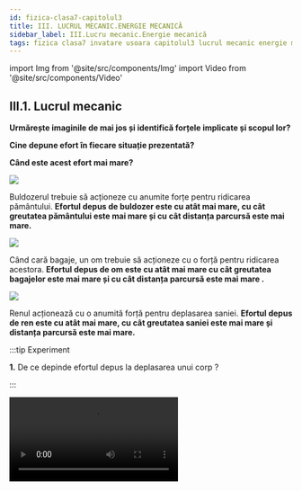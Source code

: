 ```yaml
---
id: fizica-clasa7-capitolul3
title: III. LUCRUL MECANIC.ENERGIE MECANICĂ
sidebar_label: III.Lucru mecanic.Energie mecanică
tags: fizica clasa7 invatare usoara capitolul3 lucrul mecanic energie mecanica
---
```


import Img from '@site/src/components/Img'
import Video from '@site/src/components/Video'


## III.1. Lucrul mecanic


**Urmărește imaginile de mai jos și identifică forțele implicate și scopul lor?** 

**Cine depune efort în fiecare situație prezentată?** 

**Când este acest efort mai mare?** 



<Img src="fizica/clasa7/capitolul3/3_1_Poza1_Buldozer.jpg" />

Buldozerul  trebuie să acționeze cu anumite forțe pentru ridicarea pământului. **Efortul depus de buldozer este cu atât mai mare, cu cât greutatea pământului este mai mare și cu cât distanța parcursă este mai mare.**



<Img src="fizica/clasa7/capitolul3/3_1_Poza2_OmCuBagaje.jpg" />

Când cară bagaje, un om trebuie să acționeze cu o forță pentru ridicarea acestora. **Efortul depus de om este cu atât mai mare cu cât greutatea bagajelor este mai mare și cu cât distanța parcursă este mai mare .**





<Img src="fizica/clasa7/capitolul3/3_1_Poza3_RenCuSanie.jpg" />


Renul acționează cu o anumită forță pentru deplasarea saniei. **Efortul depus de ren este cu atât mai mare, cu cât greutatea saniei este mai mare și distanța parcursă este mai mare.**




:::tip Experiment

**1.** De ce depinde efortul depus la deplasarea unui corp ?

:::


<Video src="https://www.youtube.com/embed/8JNB3QyHMSg" />


<br></br>

**Materiale necesare:**: corp cu cârlig, dinamometru, discuri ( monede).
 



**Descrierea experimentului:** 

- Trage de corp uniform cu un dinamometru pe direcția mișcării (orizontală) și măsoară forța: F<sub>1</sub> = 0,08 N.

- Pune pe corp câteva discuri pentru a-l face mai greu. Trage de corpul mai greu, uniform cu dinamometru pe direcția mișcării (orizontală) și măsoară forța: F<sub>2</sub> = 1,8 N. 

- Cum sunt cele două forțe ?


:::note Observaţie

Cu cât greutatea corpului deplasat este mai mare, cu atât și forța de tracțiune este mai mare. 

:::



- Trage de corpul  mai greu, uniform,  cu dinamometru, pe o direcție ce face un unghi de aproximativ 30° cu direcția mișcării și măsoară forța: F<sub>3</sub> = 2,2N.

- Trage de corpul  mai greu, uniform,  cu dinamometru, pe o direcție ce face un unghi de aproximativ 60° cu direcția mișcării și măsoară forța: F<sub>4</sub> = 3N.

- Compară forțele F<sub>2</sub>, F<sub>3</sub> și F<sub>4</sub> ?


:::note Observaţie

F<sub>2</sub> < F<sub>3</sub> < F<sub>4</sub>
 
:::



**Concluzia experimentului:**

Efortul depus la deplasarea unui corp crește cu creșterea forței de tracțiune.

Efortul depus la deplasarea unui corp crește cu creșterea unghiului dintre direcția forței și direcția mișcării.



**Lucrul mecanic este mărimea fizică scalară ce caracterizează efortul depus de o forță pentru deplasarea unui corp.** 






:::important Definiţie

**Lucrul mecanic ( L )** al unei forțe constante ce acționează asupra unui corp pe direcția și în sensul deplasării corpului este mărimea fizică scalară egală cu produsul dintre modulul forței ( F ) și modulul deplasării corpului ( d ).

:::


:::important

#### Caracterizarea lucrului mecanic ca mărime fizică:

#### •	Simbol: L
#### •	Formulă de calcul: L = F ∙ d
#### •	Unitatea de măsură în Sistemul Internațional: [ L ]<sub>SI</sub> =  [ F ]<sub>SI</sub> ∙ [ d ]<sub>SI</sub> = N ∙ m = J ( Joule )
#### •	Instrumente de măsură: nu are.
:::



:::important

#### Convenții de semne: 

**1)	Lucrul mecanic al unei forțe este pozitiv dacă forța ajută la deplasarea corpului**. Aceasta se întâmplă în cazul în care forța are aceeași direcție și sens cu mișcarea corpului. Forța al cărei lucru mecanic este pozitiv se numește forță motoare. 

**Exemplu:** Forța de tracțiune exercitată de motorul unui vehicul.

**2)	Lucrul mecanic al unei forțe este negativ dacă forța se opune deplasării corpului.** Aceasta se întâmplă în cazul în care componenta vectorului forță pe direcția mișcării are sens opus mișcării corpului. Forța al cărei lucru mecanic este negativ se numește forță rezistentă. 

**Exemplu:** Forța de frecare la alunecare.

**3)	Lucrul mecanic al unei forțe este nul dacă forța nici nu ajută la deplasarea corpului, nici nu se opune deplasării.** Aceasta se întâmplă în cazul în care vectorul forță este perpendicular pe direcția mișcării corpului. 

**Exemplu:** Greutatea și reacțiunea normala sunt exemple de forțe al cărei lucru mecanic este nul, atunci când deplasarea corpului are loc pe orizontală.



:::


:::note Observaţie

**a)	Lucrul mecanic total al forțelor ce acționează asupra unui corp este egal cu suma lucrurilor mecanice efectuate de fiecare forță ce acționează asupra corpului .**

 
**b)	Efortul depus pentru deplasarea corpului este mai mare atunci când:**

- forța are modulul mai mare;
- distanța parcursă este mai mare;
- unghiul dintre vectorul forță și deplasare este mai mare.


c)	Când un halterofil ridică haltera de la sol până deasupra capului, el efectuează un lucru mecanic, deoarece deplasează haltera. 

Când halterofilul ține nemișcată haltera deasupra capului, el nu mai efectuează un lucru mecanic, deoarece nu deplasează haltera. 

 
:::



:::caution Problemă model

1)	O mașină se deplasează rectiliniu și uniform  pe o porțiune de șosea cu o viteză de 21,6 km/h, timp de 30 min. Știind că între roțile mașinii și asfalt apare o forță de 40 N, află lucrul mecanic total efectuat de motorul mașinii.


#### Rezolvare:


- Scriem datele problemei și transformăm în SI:

<Img src="fizica/clasa7/capitolul3/3_1_Poza4_DateleProblemei_ProblemaModel1.jpg" />

  - t = 30 min = 30 ∙ 60 s = 1800 s

  - F<sub>f</sub> = 40 N

  - L<sub>total</sub> = ?



- Reprezentăm forţele.

<Img src="fizica/clasa7/capitolul3/3_1_Poza5_ReprezentareaFortelor_ProblemaModel1.jpg" />


- Calculăm distanța parcursă: 


<Img src="fizica/clasa7/capitolul3/3_1_Poza6_CalculareaDistanteiParcurse_ProblemaModel1.jpg" />

- La v = constantă avem modulul forței de tracțiune egal cu modulul forței de frecare : |F| = |F<sub>f</sub>| = 40 N

- Calculăm lucrul mecanic motor: 

  - **L<sub>F</sub> = F ∙ d = 40 ∙ 10.800 = 432.000 J**

- Calculăm lucrul mecanic rezistent, ținând cont de convenții (deoarece forța de frecare se opune mișcării, acest lucru este negativ):

  - **L<sub>Ff</sub> = - F<sub>f</sub> ∙ d = - 40 ∙ 10.800 = - 432.000 J**

- Calculăm lucrul mecanic total:

  - **L<sub>total</sub> = L<sub>F</sub>  + L<sub>Ff</sub> = 432.000  - 432.000 = 0 J**





:::


<br></br>




:::caution Problemă model

2) Un copil trage o sanie pe o distanță de 100 m cu o forță de 40 N, a cărei direcție face un unghi de 60° cu orizontala. Știind forța de frecare de 10 N, determină lucrul mecanic total.

- Desenăm forțele ce acționează asupra saniei :

<Img src="fizica/clasa7/capitolul3/3_1_Poza7_ReprezentareaFortelor_ProblemaModel2.jpg" />

- Desenăm forța de tracțiune pe direcția oblică.

- Descompunem forța de tracțiune după cele două direcții perpendiculare, O<sub>x</sub> (pe orizontală) și O<sub>y</sub> (pe verticală), ducând din vârful ei perpendiculare pe cele două axe. Așa obținem componentele forței de tracțiune pe cele două axe, F<sub>x</sub> și F<sub>y</sub>.

- Reprezentăm greutatea corpului, din centrul de greutate, pe verticală în jos.

- Măsurăm segmentul forței F<sub>y</sub> și trasăm un segment egal cu diferența dintre segmentul greutății și segmentul forței F<sub>y</sub>, de la baza corpului, în același sens cu F<sub>y</sub>. Aceasta este forța de reacțiune normală (N).

- Trasăm un segment de la mijlocul corpului, la suprafața de contact, însă în sens opus lui F<sub>x</sub> și mai mic decât F<sub>x</sub>, deoarece corpul nu are o mișcare uniformă. Aceasta este forța de frecare ( F<sub>f</sub> ).

  - Pe direcția orizontală ( O<sub>x</sub> ) : |F<sub>x</sub>| > |F<sub>f</sub>| 		
  - Pe direcția verticală ( O<sub>y</sub> ) : |G| = |F<sub>y</sub> + N| 	

- Scriem datele problemei:

  - d = 100 m

  - F = 40 N

  - F<sub>f</sub> = 10 N

  - α = 60°, cos α = 0,5

  - L<sub>total</sub> = ?


- Calculăm modulul forței F<sub>x</sub> care acționează pe direcția și în sensul mișcării corpului : F<sub>x</sub> = F ∙ cos α = 40 ∙ 0,5 = 20 N

- Calculăm lucrul mecanic motor:

  - **L<sub>Fx</sub> = F<sub>x</sub> ∙ d = 20 ∙ 100 = 2.000 J**

- Calculăm lucrul mecanic rezistent , ținând cont de convenții ( deoarece forța de frecare se opune mișcării, acest lucru este negativ) :

  - **L<sub>Ff</sub> = - F<sub>f</sub> ∙ d = - 10 ∙ 100 = - 1.000 J**

- Calculăm lucrul mecanic total :

  - **L<sub>total</sub> = L<sub>F</sub>  + L<sub>Ff</sub> = 2.000  - 1.000 = 1.000 J**





:::

<br></br>
<br></br>







## III.2. Puterea mecanică. Unități de măsură ale puterii. 


**Analizează imaginile de mai jos și identifică ce forță efectuează un lucru mecanic și în ce scop.** 

**Este important timpul în care este efectuat lucrul mecanic pentru câștigarea cursei?**


<Img src="fizica/clasa7/capitolul3/3_2_Poza1_CursaCai.jpg" />

Forțele exercitate de picioarele cailor efectuează același lucru mecanic pentru parcurgerea traseului, dar cel care depune efort mai rapid și ajunge primul la linia de sosire este considerat mai puternic decât ceilalți.  **Deci, cel mai rapid câștigă cursa.** 


<Img src="fizica/clasa7/capitolul3/3_2_Poza2_CursaMasini.jpg" />

Motoarele mașinilor dezvoltă o forță de tracțiune care efectuează același lucru mecanic într-o cursă.  **Mașina care are motorul cel mai puternic și termină prima cursa, are cele mai mari șanse de a câștiga.** 









:::tip Experiment

**2.** Ce înseamnă putere mare ?

:::


<Video src="https://www.youtube.com/embed/T7gSb2zhJ4w" />


<br></br>

**Materiale necesare:**: două foenuri de puteri diferite (ele au un motor electric care scoate aerul sub forma unui jet), o bilă, cronometru.
 



**Descrierea experimentului:** 

- Îndreaptă jetul de aer de la foenul de putere mică (1400 W) spre bilă și pornește cronometru pentru a măsura timpul în care bila parcurge o anumită distanță: t<sub>1</sub> = 13,78 s.

- Îndreaptă jetul de aer de la foenul de putere mare (2000 W) spre bilă și pornește cronometru pentru a măsura timpul în care bila parcurge aceeași distanță ca în primul caz: t<sub>2</sub> = 3,18 s. 

- Compară timpii măsurați.


:::note Observaţie

t<sub>2</sub> < t<sub>1</sub> 

:::



**Concluzia experimentului:**

În ambele cazuri, bila a efectuat același lucru mecanic, deoarece distanța parcursă a fost acceași și forța care a pus în mișcare bila a fost aceeași (egală cu greutatea bilei).

Timpul în care s-a efectuat acest lucru mecanic a fost diferit.

Foenul cu putere mai mică a avut un timp mare în care a efectuat acest lucru mecanic .

Foenul cu putere mai mare a avut un timp mic în care a efectuat același lucru mecanic .



:::important Definiţie

**Puterea mecanică ( P )** este mărimea fizică scalară egală cu raportul dintre lucrul mecanic ( L ) efectuat și timpul ( Δt ) în care se efectuează acest lucru mecanic.

:::


:::important

#### Caracterizarea puterii mecanice ca mărime fizică:

#### •	Simbol: P
#### •	Formulă de calcul: 

<Img src="fizica/clasa7/capitolul3/3_2_Poza2bis_FormulaDeCalculAPuteriiMecanice.jpg" />


#### •	Unitatea de măsură în Sistemul Internațional:

<Img src="fizica/clasa7/capitolul3/3_2_Poza2bis2_UnitatateaDeMasuraAPuteriiMecanice.jpg" />

#### •	Instrumente de măsură: nu are.
:::


:::note Observaţie

- În cazul mișcării rectilinii și uniforme a unui autovehicul, puterea mecanică este direct proporțională cu forța de tracțiune și cu viteza acestuia.

- O unitate de măsură folosită destul de des este calul-putere (CP) , 1 cal-putere reprezintă puterea dezvoltată pentru a ridica un corp cu masa de 75 de kilograme la înălțimea de un metru, în timp de o secundă: 1 CP ≈ 736 W.

- Noțiunea de putere nu este identică cu cea de forță. Când cineva afirmă că este forțos, înseamnă că el interacționează puternic cu alte corpuri, să zicem dacă lovește o ușă, o poate rupe. În schimb, când o persoană este puternică, înseamnă că ea poate efectua un lucru mecanic cu o viteză mare, adică într-un timp foarte scurt.   Tehnicile aeriene folosite în wrestling au rolul de a pune în evidență viteza și agilitatea atletului care le execută. Aceste manevre sunt efectuate de cele mai multe ori de wrestleri scunzi, rapizi, cu o greutate medie, care nu sunt capabili să execute majoritatea manevrelor care presupun forță brută.

 
:::



:::caution Problemă model

3) Un automobil de 2 t se deplasează rectiliniu și uniform, pe orizontală, cu viteza de 90 km/h, iar forțele de frecare reprezintă 12% din greutatea automobilului.

a)	Calculează  puterea motorului exprimată în W și în CP.

b)	Pentru o putere constantă a motorului mașinii, în ce situație atinge mașina viteza maximă?




#### Rezolvare:


- Scriem datele problemei și transformăm în SI:

  - m = 2 t = 2000 kg

  - v = 90 km/h = 90 : 3,6 = 25 m/s = constantă

  - F<sub>f</sub> = 12% din G

  - a) P =? W, CP

  - b) P = constantă, v<sub>max</sub> =?



- Calculăm greutatea automobilului:
 
  - G = m ∙ g = 2000 ∙ 10 = 20.000 N

- Calculăm forța de frecare:

<Img src="fizica/clasa7/capitolul3/3_2_Poza3_CalculFortaFrecare_ProblemaModel3.jpg" />

- La v = constantă avem modulul forței de tracțiune egal cu modulul forței de frecare : |F| = |F<sub>f</sub>| = 2400 N

- Scriem formula puterii și a lucrului mecanic și în loc de d/Δt punem viteza, v:
 

<Img src="fizica/clasa7/capitolul3/3_2_Poza4_CalculPutereSiLucruMecanic_ProblemaModel3.jpg" />



b) La P = constantă,  forța de tracțiune este invers proporțională cu viteza.

Deci, automobilul atinge o viteză maximă atunci când forța de tracțiune este minimă.




:::


<br></br>
<br></br>


## III.3. Randamentul.

:::important Definiţie

**Randamentul unui dispozitiv** reprezintă raportul dintre lucrul mecanic util (L<sub>util</sub>) efectuat de dispozitiv și lucrul mecanic consumat (L<sub>consumat</sub>) pentru funcționarea acestuia, sau raportul dintre puterea utilă (P<sub>utilă</sub>) și puterea consumată (P<sub>consumată</sub>).

:::



:::important

Randamentul se notează cu litera grecească eta, η și se obține prin formula: 

<Img src="fizica/clasa7/capitolul3/3_3_Poza1_FormulaRandamentului.jpg" />


:::



:::note Observaţie

a) Randamentul nu are unitate de măsură, deoarece reprezintă raportul dintre două mărimi fizice identice. Spunem că randamentul este o mărime fizică adimensională.

b) Valoarea randamentului este pozitivă și subunitară, adică mai mică decât 1.

c) Randamentul se exprimă sub formă de procente ( % ).
 
:::


:::important

**Randamentul planului înclinat** este egal cu raportul dintre lucrul mecanic efectuat pentru ridicarea uniformă a unui corp pe verticală (L<sub>util</sub>) și lucrul mecanic utilizat pentru urcarea uniformă a corpului pe planul înclinat (L<sub>consumat</sub>). 

<Img src="fizica/clasa7/capitolul3/3_3_Poza2_FormulaRandamentuluiPlanuluiInclinat.jpg" />


:::











:::caution Problemă model

4) Calculează randamentul planului înclinat de la experimentul nr.21 ("Ce este un plan înclinat ?"), Capitolul II, Interacțiuni.



<Video src="https://www.youtube.com/embed/GcJT8MvxBM0" />

<br></br>

Iată tabelul cu datele experimentale:


<Img src="fizica/clasa7/capitolul3/3_3_Poza3_DateExperimentale_ProblemaModel4.jpg" />


#### Rezolvare:


- Transformăm toate dimensiunile în metri :

  - h<sub>1</sub> = 2 cm = 0,02 m

  - h<sub>2</sub> = 6 cm = 0,06 m

  - h<sub>3</sub> = 11 cm = 0,11 m

  - l = 23 cm = 0,23 m


- Calculăm pentru fiecare determinare randamentul :



<Img src="fizica/clasa7/capitolul3/3_3_Poza4_Calcule_ProblemaModel4.jpg" />


Observăm faptul că odată cu creșterea înălțimii planului înclinat (implicit și a unghiului α al planului), randamentul planului înclinat crește.



:::


<br></br>
<br></br>







## III.4. Energia cinetică.

:::important Definiţie

**Energia mecanică ( E )** este mărimea fizică ce caracterizează capacitatea unui corp de a efectua lucru mecanic.

:::



:::important

**Unitatea de măsură pentru energie este joulul (J).**
 
O altă unitate de măsură pentru energie este caloria:  1 cal = 4,18 J



:::



:::note Observaţie

Energia poate fi de mai multe tipuri: energie mecanică, energie termică, energie electrică și magnetică, energie luminoasă, energie chimică, energie nucleară etc. 

:::



:::caution Energia şi omul

Noi, oamenii, spunem de multe ori că suntem plini de energie și suntem capabili să facem eforturi pentru diferite activități : desenare, alergare, jocuri, învățare și alte activități fizice sau intelectuale. Fiecare tip de activitate este caracterizat de un anumit consum de energie. 

**Exemple de costuri energetice pentru o oră  pentru un adult:**

- Chiar și când dormim consumăm o energie de 200 kJ ( 45 calorii);

- Cititul sau scrisul consumă 500 kJ;

- Mersul pe jos: 900 kJ;

- Mersul cu bicicleta: 1000 kJ (260 kcal);

- Patinaj pe gheață sau pe role: 2000 kJ (480 kcal);

- Alergarea: 2100 kJ;

- Înotul: 2400 kJ;

- Fotbal: 2600 kJ (620 kcal).

Când suntem obosiți, spunem că nu mai avem energie și capacitatea noastră de a desfășura diferite activități scade foarte mult.
 
De unde își ia omul energie ? Hrana este principala sursă de energie a tuturor ființelor. Cele mai bogate în energie sunt alimentele grase și dulciurile.

:::


<br></br>
<br></br>






:::tip Experiment

**3.** Energia cinetică

:::


<Video src="https://www.youtube.com/embed/kDil8nTmUa4" />


<br></br>

**Materiale necesare:**: 2 mașinuțe de mase diferite, plan înclinat din carton, o cutiuță de carton.
 



**Descrierea experimentului(Partea1):** 

- Așază la baza planului înclinat cutiuța.

- Pune pe planul înclinat o mașinuță și las-o să alunece pe planul înclinat. 

- Ce observi ?


:::note Observaţie (Partea1)

Mașinuța în mișcare deplasează cutia de la bază planului. 

:::



**Concluzia experimentului (Partea1):**

Corpurile în mișcare pot să efectueze lucru mecanic, deci au energie, numită energie cinetică ( de la cuvântul grecesc “ kineticos “ care înseamnă “ mișcare  “ ).


**Descrierea experimentului(Partea2):**

- Așază la baza planului înclinat cutia.

- Pune pe planul înclinat o mașinuță  mai grea și las-o să alunece pe planul înclinat.
 
- Repetă experimentul punând pe planul înclinat o mașinuță mai ușoară.
 
- Apreciază cât se deplasează cutia de la baza planului, în fiecare caz.



:::note Observaţie (Partea2)

Mașinuța grea deplasează mai mult cutia de la bază planului decât mașinuța ușoară. 

:::



**Concluzia experimentului (Partea2):**

Energia cinetică  a unui corp în mișcare depinde direct proporțional de masa corpului.



**Descrierea experimentului(Partea3):**

- Înclină mai mult planul înclinat pentru a imprima o viteză mai mare mașinuței.
 
- Așază la baza planului înclinat cutia .

- Pune pe planul înclinat mașinuța  mai grea și las-o să alunece pe planul înclinat. 

- Observă cât deplasează cutia de la baza planului în acest caz.




:::note Observaţie (Partea3)

Mașinuța cu viteză mai mare deplasează mai mult cutia de la bază planului decât mașinuța cu viteza mai mică. 

:::



**Concluzia experimentului (Partea2):**

Energia cinetică  a unui corp în mișcare depinde de viteza corpului.







:::important Definiţie

**Energia cinetică ( Ec )** este energia pe care o are un corp în mișcare.

:::



:::important

Energia cinetică a unui corp în mișcare, cu o anumită viteză se calculează cu formula: 


<Img src="fizica/clasa7/capitolul3/3_4_Poza1_FormulaEnergieiCinetice.jpg" />


:::


:::note Observaţie

1)	Dacă o forță, acționând asupra unui corp, efectuează un lucru mecanic motor, energia cinetică a corpului crește. De exemplu, când sportivul lovește o minge, aceasta este pusă în mișcare și energia cinetică a mingiei crește.

2)	Dacă o forță, acționând asupra unui corp, efectuează un lucru mecanic rezistent, energia cinetică a corpului scade. De exemplu, când șoferul apasă pedala de frână, mașina frânează sau chiar se oprește și energia cinetică a mașinei scade.


 
:::



:::important Definiţie

**Legea variației energiei cinetice:**

“ Variația energiei cinetice a unui corp ( ΔE<sub>c</sub> ) este egală cu lucrul mecanic ( L ) al forțelor ce acționează asupra corpului “ :

ΔE<sub>c</sub> = L


:::






:::caution Problemă model

5) Un autoturism se deplasează cu viteză constantă, pe o șosea rectilinie. La semaforul roșu, șoferul frânează, mașina oprindu-se după 40m. Știind forța de frecare de 2000 N, ce energie cinetică a avut mașina înaintea începrii frânării ?

#### Rezolvare:


- Scriem datele problemei și transformăm în SI :

  - v =  constantă

  - F<sub>f</sub> = 2000 N

  - d = 40 m

  - E<sub>ci</sub> =? (energia cinetică inițială )



- Reprezentăm forțele ce acționează asupra mașinii:

<Img src="fizica/clasa7/capitolul3/3_4_Poza2_ReprezentareForte_ProblemaModel5.jpg" />

- Calculăm lucrul mecanic al tuturor forțelor ce acționează asupra corpului și apoi lucrul mecanic total:
 
  - L<sub>Ff</sub> = - F<sub>f</sub> ∙ d = - 2000 ∙ 40 = - 80.000 J
  - L<sub>G</sub> = 0 și L<sub>N</sub> = 0 (ambele forțe sunt perpendiculare pe corp).
  - L<sub>total</sub> = L<sub>Ff</sub> +  L<sub>G</sub> + L<sub>N</sub> = - 80.000 J

- Calculăm variația energiei cinetice

  - ΔE<sub>c</sub> = E<sub>cf</sub> -  E<sub>ci</sub> = 0 -  E<sub>ci</sub>  = -  E<sub>ci</sub> , deoarece E<sub>cf</sub> = 0 (energia cinetică finală este 0 deoarece mașina s-a oprit și v<sub>f</sub> = 0).  


- Egalăm variația energiei cinetice cu lucrul mecanic (Legea variației energiei cinetice) :
  - ΔE<sub>c</sub> = L
  - -E<sub>ci</sub> = L<sub>total</sub> = - 80.000 J
  - E<sub>ci</sub> = 80.000 J




:::




:::caution Problemă model

6) O motocicletă de 230 kg pornește din repaus și ajunge la viteza de 20 m/s după ce parcurge 30 m, pe un drum orizontal. Calculează forța de tracțiune a motorului, dacă  forța de frecare este de 500 N.

#### Rezolvare:


- Reprezentăm forțele ce acționează asupra motocicletei:

<Img src="fizica/clasa7/capitolul3/3_4_Poza3_ReprezentareForte_ProblemaModel6.jpg" />




- Calculăm lucrul mecanic total prin adunarea lucrurilor mecanice ale forțelor ce acționează asupra corpului:  
  
  - L<sub>F</sub> = F ∙ d = F ∙ 30
    
  - L<sub>Ff</sub> = - F<sub>f</sub>  ∙ d = - 500  ∙ 30 = - 15.000 J
  
  - L<sub>G</sub> = 0 și L<sub>N</sub> = 0 (ambele forțe sunt perpendiculare pe corp).
  
  - L<sub>total</sub> = L<sub>F</sub> + L<sub>Ff</sub> +  L<sub>G</sub> + L<sub>N</sub> = ( F - F<sub>f</sub> ) ∙ d = ( F – 15.000 ) ∙ 30
  


- Calculăm variația energiei cinetice

  - ΔE<sub>c</sub> = E<sub>cf</sub>  -  E<sub>ci</sub> = E<sub>cf</sub>  -  0  =  E<sub>cf</sub>, deoarece E<sub>ci</sub> = 0 ( mașina a pornit și în repaus avea v<sub>i</sub> = 0).    


<Img src="fizica/clasa7/capitolul3/3_4_Poza4_FormulaVariatieiEnergieiCinetice_ProblemaModel6.jpg" />


- Egalăm variația energiei cinetice cu lucrul mecanic (Legea variației energiei cinetice) :

  - ΔE<sub>c</sub> = L
  
  - 46.000 = = ( F – 15.000 ) ∙ 30
  
  - F – 15.000 = 46.000/30 = 1.533,33
  
  - F = 1.533,33 + 15.000 = 16.533,33 N
  

:::


:::caution Distanţa de frânare

**Distanța de frânare a mașinilor este distanța necesară opririi unei mașini, cu ajutorul frânelor.** Ea depinde de mai mulți factori :

- Cu cât viteza este mai mare, cu atât și distanța de frânare este mai mare. Iată de ce există limitări de viteză.

- Când aderența la sol este redusă ( polei, ploaie, pneuri uzate ), distanța de frânare crește.

- Cu cât vehiculul are masa mai mare ( un tir încărcat poate avea 40 tone ) , cu atât distanța de frânare este mai mare. De exemplu, un camion de 40 t are nevoie de 36,2 m pentru a se opri complet de la 80 km/h.


:::



<br></br>
<br></br>






## III.5. Energia potențială gravitațională



:::tip Experiment

**4.** Energia potențială gravitațională

:::


<Video src="https://www.youtube.com/embed/rjQF8sOfVTM" />


<br></br>

**Materiale necesare:**: vas cu făină, două bile de mase diferite.
 



**Descrierea experimentului(Partea1):** 

- Ridică o bilă la o anumită înălțime și las-o să cadă liber. 

- Ce observi ?



:::note Observaţie (Partea1)

Bila aflată la o anumită înălțime , lăsată liberă cade.

:::





**Concluzia experimentului(Partea1):**


Corpurile aflate la o anumită înălțime efectuează lucru mecanic, atunci când cad, datorită atracției gravitaționale a Pământului. Deci,  au energie, numită energie potențială gravitațională (de la cuvântul latinesc “ potens “ care înseamnă “ capabil de ceva“).



**Descrierea experimentului(Partea2):** 

- Lasă să cadă de la aceeași înălțime două bile de mase diferite în vasul cu făină.

- Cum sunt urmele lăsate de ele ?


:::note Observaţie (Partea2)

Bila mai  grea lasă o urmă mult mai adâncă decât bila ușoară.

:::


**Concluzia experimentului(Partea2):**

Energia potențială gravitațională a unui corp depinde direct proporțional de masa corpului.




**Descrierea experimentului(Partea3):** 

- Lasă să cadă de la înălțimi diferite aceeşi bilă, în vasul cu făină.
 
- Cum sunt urmele lăsate de bilă în cele 2 cazuri ?



:::note Observaţie (Partea3)

Bila care cade de la o înălțime mai mare lasă o urmă mai adâncă decât bila care cade de la o înălțime mai mică.

:::



**Concluzia experimentului(Partea3):**

Energia  potențială gravitațională  a unui corp depinde de înălțimea la care se află corpul față de sol sau față de un alt nivel de referință.




:::important Definiţie

**Energia potențială gravitațională ( E<sub>pg</sub> )** este energia pe care o are un corp aflat la o anumită înălțime față de sol.

:::



:::important

Energia potențială gravitațională caracterizează capacitatea unui corp de a efectua lucru mecanic sub acțiunea greutății sale și depinde de poziția corpului în raport cu un nivel de referință.

**Energia potențială gravitațională a unui corp**  este egală cu:
 
E<sub>pg</sub> = m ∙ g ∙ h

m este masa corpului

g este accelerația gravitațională

h este înălțimea la care se află centrul de greutate al corpului în raport cu un nivel de referință căruia i se atribuie, prin convenție, o energie potențială nulă.

 
:::


De exemplu, pentru corpurile lăsate să cadă libere în apropierea solului, nivelul de referință pentru care energia potențială gravitațională este considerată nulă este suprafața solului. În general, nivelul de referință este ales la nivelul solului sau la nivelul cel mai de jos.



:::important Definiţie

**Legea variației energiei potențiale gravitaționale:**

**“ Variația energiei potențiale gravitaționale a unui corp ( ΔE<sub>pg</sub> ) este egală cu lucrul mecanic ( L<sub>G</sub> ) al forței de greutate ce acționează asupra corpului  cu semnul minus“ :**

**ΔE<sub>pg</sub> = - L<sub>G</sub>**


:::



:::note Observaţie

Pe măsură ce cade corpul, lucrul mecanic al greutății este pozitiv greutatea având aceeași direcție și același sens cu deplasarea corpului (pe verticală, în jos ).  Însă, energia potențială gravitațională a corpului scade, deoarece scade și înălțimea lui față de sol și deci, variația energiei potențiale gravitaționale este negativă.

:::


:::important 

Greutatea efectuează același lucru mecanic, între două nivele diferite, indiferent de drumul urmat de corpul în cădere.  

:::




:::caution Problemă model

7) a) Calculaţi lucrul mecanic al greutății unui corp cu masa de 1 kg, când cade liber pe sol de la înălțimea h = 2m.

b) Calculaţi lucrul mecanic al greutății unui corp cu masa de 1 kg, când coboară pe un plan înclinat la sol având o lungime de h = 3m. 


#### Rezolvare:

a)  L<sub>G</sub> = G ∙ h = m ∙ g ∙ h = 1 ∙ 10 ∙ 2 = 20 J

b) Când corpul coboară  pe un plan înclinat, forța care efectuează lucru mecanic este greutatea tangențială, G<sub>t</sub> și parcurge o distanță egală cu lungimea ( l ) a planului înclinat.

<Img src="fizica/clasa7/capitolul3/3_5_Poza1_Calcul_ProblemaModel7.jpg" />


- Deci,  indiferent de drumul urmat de corp, lucrul mecanic al greutății este același.

<Img src="fizica/clasa7/capitolul3/3_5_Poza2_ReprezentareGraficaForte_ProblemaModel7.jpg" />




:::




:::important Definiţie

O forță care efectuează un lucru mecanic care este independent de drumul parcurs și depinde numai de pozițiile extreme (inițială și cea finală ) se numește **forță conservativă (de exemplu: greutatea și forța elastică).**

:::


:::important

Energia potențială este o mărime fizică ce caracterizează starea unui corp și se poate defini numai pentru forțe conservative, așa cum sunt greutatea și forța elastică. 

:::


:::caution Problemă model

8) Cât este energia potențială gravitațională a unui avion  de 30 t la altitudinea de 10 km față de sol ?


#### Rezolvare:

- Scriem datele problemei și transformăm în SI :

ΔE<sub>pg</sub> = ?

m = 30 t = 30.000 kg

h  = 10 km = 10.000 m

- Calculăm energia potențială gravitațională a avionului


E<sub>pg</sub> = m ∙ g ∙ h = 30.000 ∙ 10 ∙ 10.000 = 3.000.000.000 J

:::




<br></br>
<br></br>




## III.6. Energia potențială elastică



:::tip Experiment

**5.** Energia potențială elastică

:::


<Video src="https://www.youtube.com/embed/zqLNleAs_tY" />


<br></br>

**Materiale necesare:**: o sticlă de plastic cu puțină apă, elastic.
 

**Descrierea experimentului:** 

- Prinde elasticul de gâtul sticlei.

- Așază sticla pe podea, ținând de capătul elasticului.

- Blochează sticla între tălpile picioarelor.

- Trage de elastic ca să îl întinzi.

- Eliberează sticla. 

- Ce observi ?



:::note Observaţie

Sticla urcă la o anumită înălțime.

:::



**Concluzia experimentului:**

Forța elastică apărută în elasticul alungit efectuează un lucru mecanic asupra sticlei, deplasând-o. Deci, elasticul întins posedă energie, numită energie potențială elastică.








:::tip Experiment

**6.** Un resort cu  energie 

:::


<Video src="https://www.youtube.com/embed/wNWZkqLrWTY" />


<br></br>

**Materiale necesare:**: 2 resorturi de dimensiuni diferite, bilă, riglă.
 

**Descrierea experimentului(Partea1):** 

- Fixează resortul mai mic și comprimă-l.

- Așază în fața resortului comprimat o bilă.

- Dă drumul la resort. Măsoară distanța parcursă de bilă: d<sub>1</sub> =

- Fixează resortul mai mare de masă și comprimă-l.

- Așază în fața resortului comprimat bila.

- Dă drumul la resort. Măsoară distanța parcursă de bilă: d<sub>2</sub> =




:::note Observaţie (Partea1)

d<sub>1</sub> > d<sub>2</sub>  Cele două resorturi au aceeași secțiune, dar lungimi diferite. Resortul mai scurt are constanta elastică mai mare decât cel mai lung ( k<sub>1</sub> > k<sub>2</sub> ).

:::



**Concluzia experimentului(Partea1):**

Energia potențială elastică crește cu creșterea constantei elastice .





**Descrierea experimentului(Partea2):** 

- Măsoară distanța parcursă de bilă când comprimi mai puțin resortul, respectiv când îl comprimi la maxim. 



:::note Observaţie (Partea2)

Resortul comprimat la maxim deplasează mai mult bila.

:::



**Concluzia experimentului(Partea2):**

Energia potențială elastică crește cu creșterea comprimării resortului.

Energia potențială elastică este direct proporțională cu constanta elastică și cu deformarea corpului elastic.



:::important Definiţie

**Energia potențială elastică ( E<sub>pe</sub> )** este energia pe care o are un corp deformat elastic, adică alungit sau comprimat.

:::


:::important

Starea de referință, căreia i se atribuie energia potențială elastică nulă, este starea nedeformată a corpului elastic .

:::









:::caution Problemă model

9) O forță de 40 N alungește un resort cu 2 dm. Cât este forța care alungește același resort cu 6 dm ? Trasează graficul forței deformatoare F de la starea nedeformată  până la alungirea maximă, în funcție de alungirea resortului , Δl. 

#### Rezolvare:


- Scriem datele problemei și transformăm în SI :



<Img src="fizica/clasa7/capitolul3/3_6_Poza1_DateInitiale_ProblemaModel9.jpg" />


- Scriem legea deformării elastice pentru prima forță deformatoare ( F<sub>1</sub> ) și aflăm constanta elastică a resortului, k:

<Img src="fizica/clasa7/capitolul3/3_6_Poza2_LegeaDeformariiElastice_ProblemaModel9.jpg" />


- Scriem legea deformării elastice pentru a doua forță deformatoare F<sub>2</sub> :

<Img src="fizica/clasa7/capitolul3/3_6_Poza3_LegeaDeformariiElastice2_ProblemaModel9.jpg" />


- Reprezentăm graficul forței deformatoare F, în funcție de alungirea resortului, de la starea nedeformată ( F = 0 și Δl = 0) până la alungirea maximă.

<Img src="fizica/clasa7/capitolul3/3_6_Poza4_GraficulForteiDeformatoare_ProblemaModel9.jpg" />


Graficul este liniar ( linia roșie ) datorită dependenței liniare a forței deformatoare cu deformarea produsă asupra resortului. 


:::




:::important

**Lucrul mecanic efectuat de forța deformatoare ce deformează resortul, din starea nedeformată până în starea cu deformarea maximă este egal cu este egal cu aria figurii ( triunghiului galben) dintre graficul forței și axa alungirilor, arie limitată de coordonata  Δl :**

<Img src="fizica/clasa7/capitolul3/3_6_Poza5_FormulaLucruMecanicFortaDeformatoare.jpg" />

Întrucât forța elastică este egală în modul , dar de sens opus cu forța deformatoare, avem :

<Img src="fizica/clasa7/capitolul3/3_6_Poza5bis_FormulaLucruMecanicFortaDeformatoare.jpg" />

**Lucrul mecanic efectuat de forța elastică (o forță conservativă ), nu depinde de drumul efectuat de punctul material supus acțiunii acelei forțe, ci numai de pozițiile extreme ale resortului. El  este egal  lucrul mecanic efectuat de forța deformatoare, dar cu semnul minus,**  deoarece forța elastică se opune deformării resortului :

<Img src="fizica/clasa7/capitolul3/3_6_Poza6_FormulaLucruMecanicFortaElastica.jpg" />



**Teorema de variație a energiei potențiale elastice : “ Variația energiei potențiale elastice a unui corp elastic este egală cu lucrul mecanic efectuat de forța elastică, considerat cu semnul minus “ .**

<Img src="fizica/clasa7/capitolul3/3_6_Poza6bis_FormulaTeoremeiDeVariatieAEnergieiPotentiale.jpg" />


**Energia  potențială  elastică a unui corp elastic deformat se calculează cu formula :**



<Img src="fizica/clasa7/capitolul3/3_6_Poza7_FormulaEnergieiPotentialeAUnuiCorpElastic.jpg" />


:::




:::caution Problemă model

10) Cât este energia potențială elastică a unui resort cu 150 N/m comprimat cu 30 cm ? 

#### Rezolvare:


- Scriem datele problemei și transformăm în SI :



<Img src="fizica/clasa7/capitolul3/3_6_Poza8_DateInitiale_ProblemaModel10.jpg" />


- Scriem formula energiei potențiale elastice și înlocuim datele problemei:

<Img src="fizica/clasa7/capitolul3/3_6_Poza9_FormulaCalcul_ProblemaModel10.jpg" />


:::



<br></br>
<br></br>



## III.7. Energia mecanică




:::important

**Energia mecanică a unui corp este egală cu suma dintre energia cinetică (E<sub>c</sub>) și energia potențială, gravitațională ( E<sub>pg</sub> ) și elastică ( E<sub>pe</sub> ) a corpului:** 

**E = E<sub>c</sub> + E<sub>p</sub> = E<sub>c</sub> + E<sub>pg</sub> + E<sub>pe</sub>** 


:::


:::important Definiţie

**Teorema de variație a energiei mecanice:**
 
**“Variația energiei mecanice a unui corp sau a unui sistem de corpuri este egală cu lucrul mecanic al forțelor neconservative ce acționează asupra corpului în decursul variației considerate“.** 

**ΔE =  L<sub>neconservative</sub>**

Forțele neconservative sunt forțele al căror lucru mecanic depinde de drumul parcurs, cum ar fi, de exemplu, forța de frecare, forța de tracțiune etc.

:::



:::note Observaţie

În practică, pentru specificarea cantităților de energie, se utilizează frecvent kilowattul – oră, pentru exprimarea cantităților de energie electrică sau energie termică. Un kilowatt-oră, notat kWh, este o unitate de măsură pentru energie, egală cu cantitatea de energie transferată de un proces care dă sau primește o putere de un kilowatt timp de o oră . Ca să transformăm în joule ( J ), transformăm kW în W și ora în secunde : 

**1 kWh = 1000 W ∙ 3600 s = 3600000 J.**


:::





:::caution Problemă model

11) Un șifonier de 50 kg aflat într-un camion, coboară pe o platformă oblică ajungând la o viteză de 36 km/h la baza acestui plan înclinat. Calculează lucrul mecanic al forței de frecare asupra șifonierului în timpul coborârii lui. 

#### Rezolvare:


- Scriem datele problemei și transformăm în SI :



<Img src="fizica/clasa7/capitolul3/3_7_Poza1_DateInitiale_ProblemaModel11.jpg" />


- Scriem ecuația  teoremei de variație a energiei mecanice și înlocuim datele problemei. 

<Img src="fizica/clasa7/capitolul3/3_7_Poza2_FormulaCalcul_ProblemaModel11.jpg" />


:::


:::caution Aplică ce ai învăţat

Care este tipul energiei mecanice ilustrată în următoarele imagini?


1. ......................................................

<Img src="fizica/clasa7/capitolul3/3_7_Poza3_AplicaCeAiInvatat1.jpg" />


2. ......................................................


<Img src="fizica/clasa7/capitolul3/3_7_Poza4_AplicaCeAiInvatat2.jpg" />



3. ......................................................

<Img src="fizica/clasa7/capitolul3/3_7_Poza5_AplicaCeAiInvatat3.jpg" />


:::


<br></br>
<br></br>



## III.8. Conservarea energiei mecanice

#### Privește imaginea de mai jos și explică cum poate să urce o pantă trenulețul din parcul de distracții .


<Img src="fizica/clasa7/capitolul3/3_8_Poza1_ParcDistractii_MontaigneRusse.jpg" />

**Trenulețul din parcul de distracții poate urca o pantă datorită energiei cinetice pe care a câștigat-o în urma coborârii altei pante.**
 
**Funcționarea lui se bazează pe transformarea continuă a energiei potențiale în energie cinetică și invers.**





:::tip Experiment

**7.** Conservarea energiei mecanice

:::


<Video src="https://www.youtube.com/embed/PnHu_uvbf5E" />


<br></br>

**Materiale necesare:**: sticlă cu apă, elastic, masă.
 

**Descrierea experimentului:** 

- Leagă un elastic, de lungime egală cu înălțimea unei mese, de gura sticlei.

- Pune sticla pe masă și las-o să cadă liber. 

- Ce observi ?



:::note Observaţie

Sticla cade, dar nu lovește podeaua.

:::



**Concluzia experimentului:**

Sticla pe masă, fiind la o anumită înălțime față de sol,  are energie potențială gravitațională. Când începe să coboare, scade energie potențială gravitațională a ei, însă elasticul se întinde și crește energie potențială elastică.

Deci, energie potențială gravitațională se transformă în energie potențială elastică și de aceea sticla nu ajunge pe podea , cum se întâmplă cu alte corpuri lăsate să cadă.

Aceeași situație are loc la saltul cu coarda elastică (Bungee-jumping ).



<br></br>





:::tip Experiment

**8.** Piulița uriașă și conservarea energiei 

:::


<Video src="https://www.youtube.com/embed/kxiIlPVuiIE" />


<br></br>

**Materiale necesare:**: o piuliță (o bilă ) , ață.
 

**Descrierea experimentului:** 

- Leagă ața de piulița și fixează firul pe marginea blatului unei mese.

- Ridică piulița într-o parte la o anumită înălțime și dă-i drumul.
 
- Ce observi ?



:::note Observaţie

Piulița începe să coboare și apoi urcă în cealaltă parte la aceeași înălțime la care am ridicat-o.

:::



**Concluzia experimentului:**

Firul cu piuliță, fiind la o anumită înălțime față de sol,  are energie potențială gravitațională. Când începe să coboare, scade energie potențială gravitațională a ei, dar crește energie cinetică a ei, devenind maximă când trece prin dreptul poziției de echilibru ( verticală ). Apoi, piulița începe să urce în cealaltă parte din cauza transformării energiei cinetice în energie potențială gravitațională.  Procesul s-ar repeta la nesfârșit dacă între firul cu piuliță și aerul atmosferic n-ar exista forță de  frecare. 

Aceeași situație are loc în parcul de distracții, când trenulețul  urca o pantă datorită energiei cinetice pe care a câștigat-o în urma coborârii altei pante.




:::important Definiţie


**Legea conservării energiei mecanice:**
 
**“ Energia mecanică a unui corp se conservă dacă asupra sa acționează numai forțe conservative. “**

E = constantă, dacă corpul este izolat de exterior și F<sub>f</sub> = 0.


:::



:::note Observaţie

Energia se transformă dintr-o formă în alta. Ea nu poate fi creată, nici distrusă. Chimistul francez, **Antoine Lavoisier,** este autorul expresiei : **“În natură nimic nu se pierde, nimic nu se câștigă, totul se transformă.”**

**Deci, Universul conține o energie constantă.**

:::







:::caution Problemă model

12) Un pendul gravitațional este tras lateral la 0,3 m față de poziția de echilibru ( verticală ). Cu ce viteză va trece pendulul prin dreptul poziției de echilibru (starea 2) ? 



#### Rezolvare:


- Desenăm graficul mişcării:


<Img src="fizica/clasa7/capitolul3/3_8_Poza2_ReprezentareaGrafica_ProblemaModel12.jpg" />




- Scriem datele problemei și transformăm în SI :

  - v = ?

  - h = 0,3 m

- Calculăm energia mecanică a pendulului în cele două stări:


<Img src="fizica/clasa7/capitolul3/3_8_Poza3_Calcul_ProblemaModel12.jpg" />


- Scriem ecuația legii conservării energiei mecanice și înlocuim datele problemei.  

<Img src="fizica/clasa7/capitolul3/3_8_Poza4_EcuatiaLegiiConservariiMecanice_ProblemaModel12.jpg" />


:::



<br></br>
<br></br>




## III.9. Metode de conversie a energiei mecanice

### III.9.1. Conversia energie mecanică – energie electrică


Într-o **hidrocentrală**, energia potențială gravitațională a apei din bazinul de acumulare se transformă în energie cinetică, iar aceasta pune în mișcare paletele turbinei de apă. 

<Img src="fizica/clasa7/capitolul3/3_9_1_Poza1_Hidrocentrala.jpg" />


Roata turbinei de apă se rotește în jurul unui ax, care se continuă într-un generator electric. Pe axul din generator se află o bobină, care se rotește în câmpul magnetic al statorului, producând energie electrică la nivel industrial.

<Img src="fizica/clasa7/capitolul3/3_9_1_Poza2_Turbina.jpg" />


Curentul produs de generatorul din cadrul centralelor electrice este transmis prin cabluri electrice către consumatori.

<Img src="fizica/clasa7/capitolul3/3_9_1_Poza3_CabluriElectrice.jpg" />




:::important Definiţie


**Generatorul electric** este un dispozitiv care transformă energia mecanică în energie electrică.

:::


Atunci când curentul electric produs este continuu, generatorul electric se numește **dinam**, iar când curentul electric produs este alternativ, generatorul electric se numește **alternator.**

Și în **morile de vânt ( generatoare eoliene )**, energia cinetică a vântului este transformată în energie electrică.

<Img src="fizica/clasa7/capitolul3/3_9_1_Poza4_MoriDeVant.jpg" />


**Dinamul unei biciclete** transformă energia cinetică a roții în energie electrică, necesară luminării farului unei biciclete.

<Img src="fizica/clasa7/capitolul3/3_9_1_Poza5_DinamBicicleta.jpg" />



:::important Definiţie


Dispozitivele care transformă energia electrică în energie mecanică se numesc **motoare electrice.**

:::


#### Motoarele electrice au multe aplicații:


- aparate electrocasnice (ventilator, frigider, mașină de spălat, hotă,  mixer, aer condiționat, aspirator, etc.)

<Img src="fizica/clasa7/capitolul3/3_9_1_Poza6_Ventilator.jpg" />
 
- mașina electrică

<Img src="fizica/clasa7/capitolul3/3_9_1_Poza7_MasinaElectrica.jpg" />

- trenul electric, tramvai, troleibuz.

<Img src="fizica/clasa7/capitolul3/3_9_1_Poza8_TrenElectric.jpg" />



### III.9.2. Conversia energie mecanică – energie termică


:::important Definiţie

**Energia mecanică se poate transforma în energie termică ( căldură ) prin frecarea pieselor aflate în mișcare în diferite dispozitive.**

:::


- Iarna, când ne îngheață mâinile, dacă le frecăm, ele se încălzesc.

<Img src="fizica/clasa7/capitolul3/3_9_2_Poza1_FrecareaMainilor.jpg" />



- Aprinderea chibriturilor, prin frecarea bățului de catran. Chibritul are la unul dintre capete o gămălie de material ușor inflamabil, care se aprinde prin frecare cu pasta aplicată pe cutie.

<Img src="fizica/clasa7/capitolul3/3_9_2_Poza2_AprindereaChibritului.jpg" />


- Motoarele electrice conțin piese care se mișcă unele față de altele. După un timp de funcționare, ele se încălzesc și trebuie lăsate să se răcească, altfel se deteriorează, datorită supraîncălzirii lor.

<Img src="fizica/clasa7/capitolul3/3_9_2_Poza3_Mixer.jpg" />


- Meteoriții, când intră în atmosfera terestră atrași de Pământ, se aprind datorită frecării cu aerul atmosferic.

<Img src="fizica/clasa7/capitolul3/3_9_2_Poza4_MeteoritAprins.jpg" />


:::important Definiţie

Un **motor termic** este o mașină care transformă energia termică în energie mecanică. Energia termică poate fi produsă prin arderea unui combustibil (gaze naturale, benzină, motorină, hidrogen, etc.). Ca motoare termice avem motoarele cu benzină ( Otto ) , cu motorină ( Diesel ),  de rachete cosmice, etc.

:::


<Img src="fizica/clasa7/capitolul3/3_9_2_Poza5_DecolareNavetaSpatiala.jpg" />










 


 





